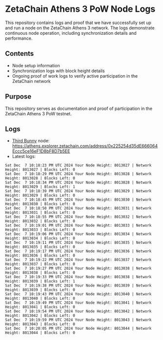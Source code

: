 # ZetaChain Athens 3 PoW Node Logs
This repository contains logs and proof that we have successfully set up and run a node on the ZetaChain Athens 3 network. The logs demonstrate continuous node operation, including synchronization details and performance.

## Contents
- Node setup information
- Synchronization logs with block height details
- Ongoing proof of work logs to verify active participation in the ZetaChain network

## Purpose
This repository serves as documentation and proof of participation in the ZetaChain Athens 3 PoW testnet.

## Logs

- [Third Bunny](https://thirdbunny.xyz/) node: https://athens.explorer.zetachain.com/address/0x225254d35dE666064Eccc5ce16eF1D8bF8D7b5EE
- Latest logs:
```
Sat Dec  7 10:18:23 PM UTC 2024 Your Node Height: 8013027 | Network Height: 8013027 | Blocks Left: 0
Sat Dec  7 10:18:29 PM UTC 2024 Your Node Height: 8013028 | Network Height: 8013028 | Blocks Left: 0
Sat Dec  7 10:18:34 PM UTC 2024 Your Node Height: 8013028 | Network Height: 8013029 | Blocks Left: 1
Sat Dec  7 10:18:39 PM UTC 2024 Your Node Height: 8013029 | Network Height: 8013029 | Blocks Left: 0
Sat Dec  7 10:18:45 PM UTC 2024 Your Node Height: 8013030 | Network Height: 8013030 | Blocks Left: 0
Sat Dec  7 10:18:50 PM UTC 2024 Your Node Height: 8013031 | Network Height: 8013031 | Blocks Left: 0
Sat Dec  7 10:18:55 PM UTC 2024 Your Node Height: 8013032 | Network Height: 8013032 | Blocks Left: 0
Sat Dec  7 10:19:01 PM UTC 2024 Your Node Height: 8013033 | Network Height: 8013033 | Blocks Left: 0
Sat Dec  7 10:19:06 PM UTC 2024 Your Node Height: 8013034 | Network Height: 8013034 | Blocks Left: 0
Sat Dec  7 10:19:11 PM UTC 2024 Your Node Height: 8013035 | Network Height: 8013035 | Blocks Left: 0
Sat Dec  7 10:19:17 PM UTC 2024 Your Node Height: 8013036 | Network Height: 8013036 | Blocks Left: 0
Sat Dec  7 10:19:22 PM UTC 2024 Your Node Height: 8013037 | Network Height: 8013037 | Blocks Left: 0
Sat Dec  7 10:19:27 PM UTC 2024 Your Node Height: 8013038 | Network Height: 8013038 | Blocks Left: 0
Sat Dec  7 10:19:33 PM UTC 2024 Your Node Height: 8013038 | Network Height: 8013039 | Blocks Left: 1
Sat Dec  7 10:19:38 PM UTC 2024 Your Node Height: 8013039 | Network Height: 8013039 | Blocks Left: 0
Sat Dec  7 10:19:43 PM UTC 2024 Your Node Height: 8013040 | Network Height: 8013040 | Blocks Left: 0
Sat Dec  7 10:19:49 PM UTC 2024 Your Node Height: 8013041 | Network Height: 8013041 | Blocks Left: 0
Sat Dec  7 10:19:54 PM UTC 2024 Your Node Height: 8013042 | Network Height: 8013042 | Blocks Left: 0
Sat Dec  7 10:19:59 PM UTC 2024 Your Node Height: 8013043 | Network Height: 8013043 | Blocks Left: 0
Sat Dec  7 10:20:05 PM UTC 2024 Your Node Height: 8013044 | Network Height: 8013044 | Blocks Left: 0
```
